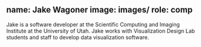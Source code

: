 name: Jake Wagoner
image: images/
role: comp
---
Jake is a software developer at the Scientific Computing and Imaging Institute at the University of Utah. Jake works with Visualization Design Lab students and staff to develop data visualization software.
